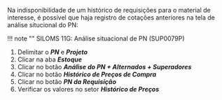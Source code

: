 Na indisponibilidade de um histórico de requisições para o material de interesse, é possível que haja registro de cotações anteriores na tela de análise situcional do PN:

!!! note ""
    SILOMS 11G: Análise situacional de PN (SUP0079P)

1. Delimitar o **_PN_** e **_Projeto_**
2. Clicar na aba **_Estoque_**
3. Clicar no botão **_Análise do PN + Alternados + Superadores_**
4. Clicar no botão **_Histórico de Preços de Compra_**
5. Clicar no botão **_PN da Requisição_**
6. Verificar os valores no setor **_Histórico de Preços_**


